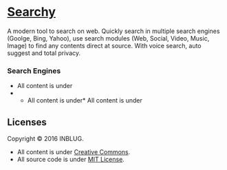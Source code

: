# [Searchy](http://inblug.com/searchy)

A modern tool to search on web. Quickly search in multiple search engines (Goolge, Bing, Yahoo), use search modules (Web, Social, Video, Music, Image) to find any contents direct at source. With voice search, auto suggest and total privacy.

### Search Engines

* All content is under
* * All content is under* All content is under


## Licenses

Copyright © 2016 INBLUG. 

* All content is under  [Creative Commons](http://creativecommons.org/licenses/by-nc-sa/4.0/).
* All source code is under [MIT License](http://mit-license.org/).
